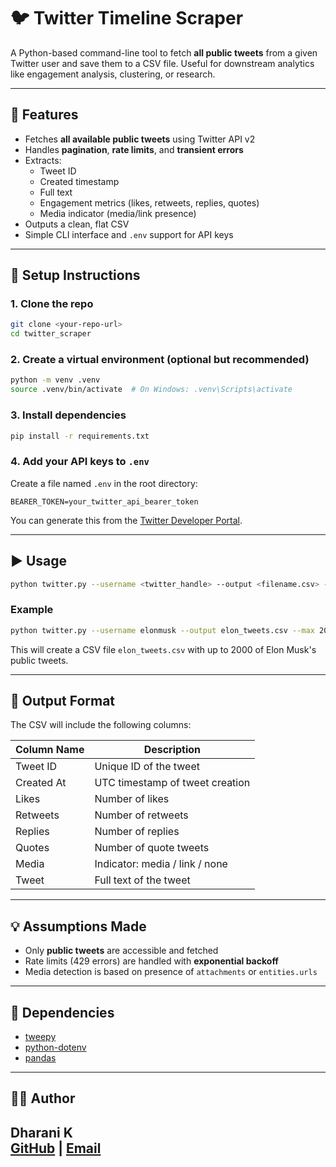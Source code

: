 # 🐦 Twitter Timeline Scraper

A Python-based command-line tool to fetch **all public tweets** from a given Twitter user and save them to a CSV file. Useful for downstream analytics like engagement analysis, clustering, or research.

---

## 📌 Features

- Fetches **all available public tweets** using Twitter API v2
- Handles **pagination**, **rate limits**, and **transient errors**
- Extracts:
  - Tweet ID
  - Created timestamp
  - Full text
  - Engagement metrics (likes, retweets, replies, quotes)
  - Media indicator (media/link presence)
- Outputs a clean, flat CSV
- Simple CLI interface and `.env` support for API keys

---

## 💠 Setup Instructions

### 1. Clone the repo

```bash
git clone <your-repo-url>
cd twitter_scraper
```

### 2. Create a virtual environment (optional but recommended)

```bash
python -m venv .venv
source .venv/bin/activate  # On Windows: .venv\Scripts\activate
```

### 3. Install dependencies

```bash
pip install -r requirements.txt
```

### 4. Add your API keys to `.env`

Create a file named `.env` in the root directory:

```env
BEARER_TOKEN=your_twitter_api_bearer_token
```

You can generate this from the [Twitter Developer Portal](https://developer.x.com/en/portal/dashboard).

---

## ▶️ Usage

```bash
python twitter.py --username <twitter_handle> --output <filename.csv> --max <number_of_tweets>
```

### Example

```bash
python twitter.py --username elonmusk --output elon_tweets.csv --max 2000
```

This will create a CSV file `elon_tweets.csv` with up to 2000 of Elon Musk's public tweets.

---

## 📄 Output Format

The CSV will include the following columns:

| Column Name | Description                     |
| ----------- | ------------------------------- |
| Tweet ID    | Unique ID of the tweet          |
| Created At  | UTC timestamp of tweet creation |
| Likes       | Number of likes                 |
| Retweets    | Number of retweets              |
| Replies     | Number of replies               |
| Quotes      | Number of quote tweets          |
| Media       | Indicator: media / link / none  |
| Tweet       | Full text of the tweet          |

---

## 💡 Assumptions Made

- Only **public tweets** are accessible and fetched
- Rate limits (429 errors) are handled with **exponential backoff**
- Media detection is based on presence of `attachments` or `entities.urls`

---

## 📆 Dependencies

- [tweepy](https://www.tweepy.org/)
- [python-dotenv](https://pypi.org/project/python-dotenv/)
- [pandas](https://pandas.pydata.org/)

---


## 👨‍💻 Author

Dharani K\
[GitHub](https://github.com/daredevil-99) | [Email](mailto:kdharanikarur@gmail.com)
---


